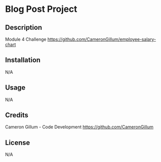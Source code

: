 # Blog Post Project

## Description

Module 4 Challenge
https://github.com/CameronGillum/employee-salary-chart

## Installation

N/A

## Usage

N/A

## Credits
Cameron Gillum - Code Development
https://github.com/CameronGillum

## License

N/A